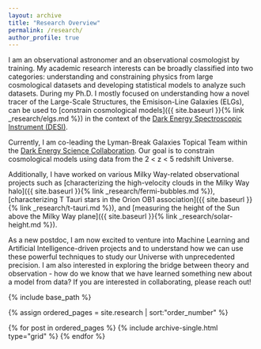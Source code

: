 ```yaml
---
layout: archive
title: "Research Overview"
permalink: /research/
author_profile: true
---
```


I am an observational astronomer and an observational cosmologist by training. My academic research interests can be broadly classified into two categories: understanding and constraining physics from large cosmological datasets and developing statistical models to analyze such datasets. During my Ph.D. I mostly focused on understanding how a novel tracer of the Large-Scale Structures, the Emisison-Line Galaxies (ELGs), can be used to [constrain cosmological models]({{ site.baseurl }}{% link _research/elgs.md %}) in the context of the [Dark Energy Spectroscopic Instrument (DESI)](https://www.desi.lbl.gov/).

Currently, I am co-leading the Lyman-Break Galaxies Topical Team within the [Dark Energy Science Collaboration](https://lsstdesc.org/). Our goal is to constrain cosmological models using data from the 2 < z < 5 redshift Universe.

Additionally, I have worked on various Milky Way-related observational projects such as [characterizing the high-velocity clouds in the Milky Way halo]({{ site.baseurl }}{% link _research/fermi-bubbles.md %}), [characterizing T Tauri stars in the Orion OB1 association]({{ site.baseurl }}{% link _research/t-tauri.md %}), and [measuring the height of the Sun above the Milky Way plane]({{ site.baseurl }}{% link _research/solar-height.md %}). 

As a new postdoc, I am now excited to venture into Machine Learning and Artificial Intelligence-driven projects and to understand how we can use these powerful techniques to study our Universe with unprecedented precision. I am also interested in exploring the bridge between theory and observation - how do we know that we have learned something new about a model from data? If you are interested in collaborating, please reach out! 

{% include base_path %}

{% assign ordered_pages = site.research | sort:"order_number" %}

{% for post in ordered_pages %}
  {% include archive-single.html type="grid" %}
{% endfor %}